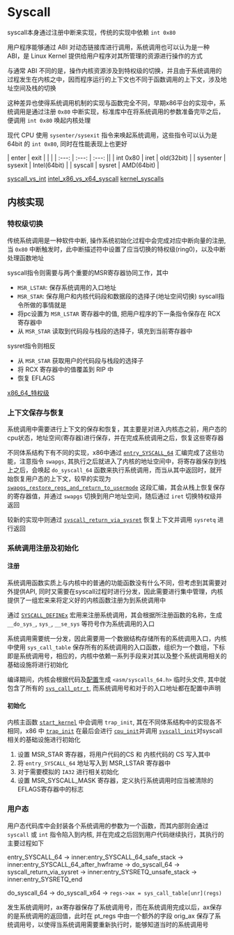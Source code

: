# Syscall

syscall本身通过注册中断来实现，传统的实现中依赖 `int 0x80`

用户程序能够通过 ABI 对动态链接库进行调用，系统调用也可以认为是一种 ABI，是 Linux Kernel 提供给用户程序对其所管理的资源进行操作的方式

与通常 ABI 不同的是，操作内核资源涉及到特权级的切换，并且由于系统调用的过程发生在内核之中，因而程序运行的上下文也不同于函数调用的上下文，涉及地址空间及栈的切换

这种差异也使得系统调用机制的实现与函数完全不同，早期x86平台的实现中，系统调用是通过注册 `0x80` 中断实现，标准库中在将系统调用的参数准备完毕之后，便调用 `int 0x80` 唤起内核处理

现代 CPU 使用 `sysenter/sysexit` 指令来唤起系统调用，这些指令可以认为是 64bit 的 `int 0x80`, 同时在性能表现上也更好

| enter | exit  |       |  |
| :---: | :---: | :---: ||
| int 0x80 |  iret   |  old(32bit)  |
| sysenter | sysexit | Intel(64bit) |
| syscall  | sysret  |  AMD(64bit)  |

[syscall_vs_int](https://blog.packagecloud.io/the-definitive-guide-to-linux-system-calls/)
[intel_x86_vs_x64_syscall](https://stackoverflow.com/questions/15168822/intel-x86-vs-x64-system-call)
[kernel_syscalls](https://wenfh2020.com/2021/09/05/kernel-syscall/)

## 内核实现

### 特权级切换

传统系统调用是一种软件中断, 操作系统初始化过程中会完成对应中断向量的注册, 当 `0x80` 中断触发时，此中断描述符中设置了应当切换的特权级(ring0)，以及中断处理函数地址

syscall指令则需要与两个重要的MSR寄存器协同工作，其中
- `MSR_LSTAR`: 保存系统调用的入口地址
- `MSR_STAR`: 保存用户和内核代码段和数据段的选择子(地址空间切换)
syscall指令所做的事情就是
- 将pc设置为 `MSR_LSTAR` 寄存器中的值, 把用户程序的下一条指令保存在 RCX 寄存器中
- 从 `MSR_STAR` 读取到代码段与栈段的选择子，填充到当前寄存器中

sysret指令则相反
- 从 `MSR_STAR` 获取用户的代码段与栈段的选择子
- 将 RCX 寄存器中的值覆盖到 RIP 中
- 恢复 EFLAGS 

[x86_64_特权级](https://zhuanlan.zhihu.com/p/655185121)

### 上下文保存与恢复

系统调用中需要进行上下文的保存和恢复，其主要是对进入内核态之前，用户态的cpu状态，地址空间(寄存器)进行保存，并在完成系统调用之后，恢复这些寄存器

不同体系结构下有不同的实现，x86中通过 [`entry_SYSCALL_64`](https://elixir.bootlin.com/linux/v6.1.56/source/arch/x86/entry/entry_64.S#L87) 汇编完成了这些功能，注意指令 `swapgs`, 其执行之后就进入了内核的地址空间中，将寄存器保存到栈上之后，会唤起 `do_syscall_64` 函数来执行系统调用，而当从其中返回时，就开始恢复用户态的上下文，较早的实现为 [`swapgs_restore_regs_and_return_to_usermode`](https://elixir.bootlin.com/linux/v6.1.56/source/arch/x86/entry/entry_64.S#L615) 这段汇编，其会从栈上恢复保存的寄存器值，并通过 `swapgs` 切换到用户地址空间，随后通过 `iret` 切换特权级并返回

较新的实现中则通过 [`syscall_return_via_sysret`](https://elixir.bootlin.com/linux/v6.1.56/source/arch/x86/entry/entry_64.S#L198) 恢复上下文并调用 `sysretq` 进行返回

### 系统调用注册及初始化

#### 注册

系统调用函数实质上与内核中的普通的功能函数没有什么不同，但考虑到其需要对外提供API, 同时又需要在syscall过程时进行分发，因此需要进行集中管理，内核提供了一组宏来来将定义好的内核函数注册为到系统调用中

通过 [`SYSCALL_DEFINEx`](https://elixir.bootlin.com/linux/v6.1.56/source/include/linux/syscalls.h#L217) 宏用来注册系统调用，其会根据所注册函数的名称，生成 `__do_sys_`, `sys_`, `__se_sys` 等符号作为系统调用的入口

系统调用需要统一分发，因此需要用一个数据结构存储所有的系统调用入口，内核中使用 `sys_call_table` 保存所有的系统调用的入口函数，组织为一个数组，下标即是系统调用号，相应的，内核中依赖一系列手段来对其以及整个系统调用相关的基础设施将进行初始化

编译期间，内核会根据代码及[配置](https://elixir.bootlin.com/linux/v6.1.56/source/arch/x86/entry/syscalls/syscall_64.tbl)生成 `<asm/syscalls_64.h>` 临时头文件, 其中就包含了所有的 [`sys_call_ptr_t`](https://elixir.bootlin.com/linux/v6.1.56/source/arch/x86/include/asm/syscall.h#L19), 而系统调用号和对于的入口地址都在配置中声明

#### 初始化

内核主函数 [`start_kernel`](https://elixir.bootlin.com/linux/v6.1.56/source/init/main.c#L993) 中会调用 `trap_init`, 其在不同体系结构中的实现各不相同，x86 中 [`trap_init`](https://elixir.bootlin.com/linux/v6.1.56/source/arch/x86/kernel/traps.c#L1458) 在最后会进行 [`cpu_init`](https://elixir.bootlin.com/linux/v6.1.56/source/arch/x86/kernel/cpu/common.c#L2292)并调用 [`syscall_init`](https://elixir.bootlin.com/linux/v6.1.56/source/arch/x86/kernel/cpu/common.c#L2061)对syscall相关的基础设施进行初始化
1. 设置 MSR_STAR 寄存器，将用户代码的CS 和 内核代码的 CS 写入其中
2. 将 `entry_SYSCALL_64` 地址写入到 MSR_LSTAR 寄存器中
3. 对于需要模拟的 `IA32` 进行相关初始化
4. 设置 MSR_SYSCALL_MASK 寄存器，定义执行系统调用时应当被清除的EFLAGS寄存器中的标志

### 用户态

用户态代码库中会封装各个系统调用的参数为一个函数，而其内部则会通过 `syscall` 或 `int` 指令陷入到内核, 并在完成之后回到用户代码继续执行，其执行的主要过程如下

entry_SYSCALL_64 -> inner:entry_SYSCALL_64_safe_stack -> inner:entry_SYSCALL_64_after_hwframe -> do_syscall_64 -> syscall_return_via_sysret -> inner:entry_SYSRETQ_unsafe_stack -> inner:entry_SYSRETQ_end

do_syscall_64 -> do_syscall_x64 -> `regs->ax = sys_call_table[unr](regs)`

发生系统调用时，ax寄存器保存了系统调用号，而在系统调用完成以后，ax保存的是系统调用的返回值，此时在 pt_regs 中由一个额外的字段 orig_ax 保存了系统调用号，以使得当系统调用需要重新执行时，能够知道当时的系统调用号
